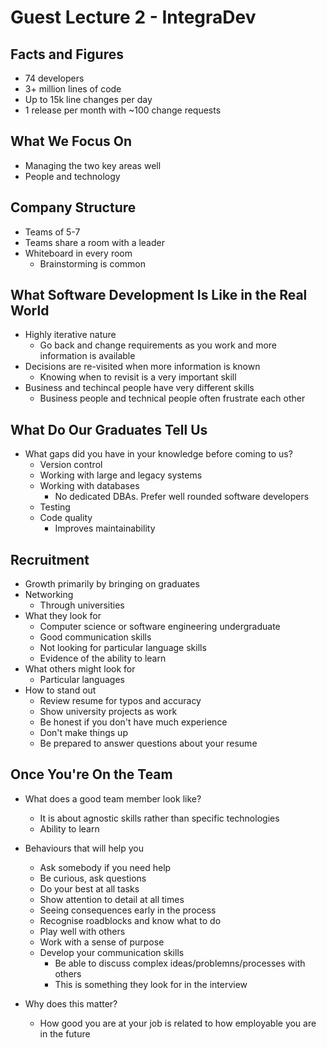 # Guest Lecture 2 - IntegraDev

## Facts and Figures

- 74 developers
- 3+ million lines of code
- Up to 15k line changes per day
- 1 release per month with ~100 change requests

## What We Focus On

- Managing the two key areas well
- People and technology

## Company Structure

- Teams of 5-7
- Teams share a room with a leader
- Whiteboard in every room
  - Brainstorming is common

## What Software Development Is Like in the Real World

- Highly iterative nature
  - Go back and change requirements as you work and more information is available
- Decisions are re-visited when more information is known
  - Knowing when to revisit is a very important skill
- Business and techincal people have very different skills
  - Business people and technical people often frustrate each other

## What Do Our Graduates Tell Us

- What gaps did you have in your knowledge before coming to us?
  - Version control
  - Working with large and legacy systems
  - Working with databases
    - No dedicated DBAs. Prefer well rounded software developers
  - Testing
  - Code quality
    - Improves maintainability
  
## Recruitment

- Growth primarily by bringing on graduates
- Networking
  - Through universities
- What they look for
  - Computer science or software engineering undergraduate
  - Good communication skills
  - Not looking for particular language skills
  - Evidence of the ability to learn
- What others might look for
  - Particular languages
- How to stand out
  - Review resume for typos and accuracy
  - Show university projects as work
  - Be honest if you don't have much experience
  - Don't make things up
  - Be prepared to answer questions about your resume

## Once You're On the Team

- What does a good team member look like?
  - It is about agnostic skills rather than specific technologies
  - Ability to learn

- Behaviours that will help you
   - Ask somebody if you need help
   - Be curious, ask questions
   - Do your best at all tasks
   - Show attention to detail at all times
   - Seeing consequences early in the process
   - Recognise roadblocks and know what to do
   - Play well with others
   - Work with a sense of purpose
   - Develop your communication skills
     - Be able to discuss complex ideas/problemns/processes with others
     - This is something they look for in the interview
  
- Why does this matter?
  - How good you are at your job is related to how employable you are in the future
